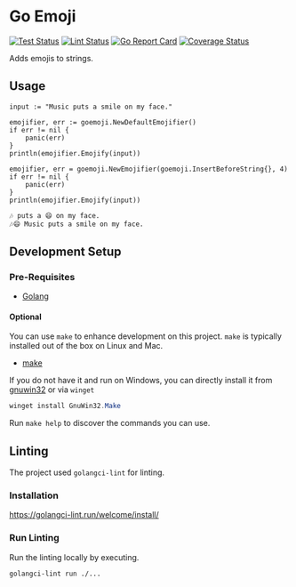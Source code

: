 # Go Emoji

[![Test Status](https://github.com/jo-hoe/goemoji/workflows/test/badge.svg)](https://github.com/jo-hoe/goemoji/actions?workflow=test)
[![Lint Status](https://github.com/jo-hoe/goemoji/workflows/lint/badge.svg)](https://github.com/jo-hoe/goemoji/actions?workflow=lint)
[![Go Report Card](https://goreportcard.com/badge/github.com/jo-hoe/goemoji)](https://goreportcard.com/report/github.com/jo-hoe/goemoji)
[![Coverage Status](https://coveralls.io/repos/github/jo-hoe/goemoji/badge.svg?branch=main)](https://coveralls.io/github/jo-hoe/goemoji?branch=main)

Adds emojis to strings.

## Usage

```golang
input := "Music puts a smile on my face."

emojifier, err := goemoji.NewDefaultEmojifier()
if err != nil {
    panic(err)
}
println(emojifier.Emojify(input))

emojifier, err = goemoji.NewEmojifier(goemoji.InsertBeforeString{}, 4)
if err != nil {
    panic(err)
}
println(emojifier.Emojify(input))
```

```bash
🎶 puts a 😄 on my face.
🎶😄 Music puts a smile on my face.
```

## Development Setup

### Pre-Requisites

- [Golang](https://go.dev/doc/install)

#### Optional

You can use `make` to enhance development on this project. `make` is typically installed out of the box on Linux and Mac.

- [make](https://www.gnu.org/software/make/)

If you do not have it and run on Windows, you can directly install it from [gnuwin32](https://gnuwin32.sourceforge.net/packages/make.htm) or via `winget`

```PowerShell
winget install GnuWin32.Make
```

Run `make help` to discover the commands you can use.

## Linting

The project used `golangci-lint` for linting.

### Installation

<https://golangci-lint.run/welcome/install/>

### Run Linting

Run the linting locally by executing.

```cli
golangci-lint run ./...
```

